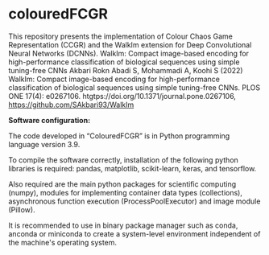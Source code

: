 # colouredFCGR

This repository presents the implementation of Colour Chaos Game Representation (CCGR) and the WalkIm extension for Deep Convolutional Neural Networks (DCNNs). WalkIm: Compact image-based encoding for high-performance classification of biological sequences using simple tuning-free CNNs
Akbari Rokn Abadi S, Mohammadi A, Koohi S (2022) WalkIm: Compact image-based encoding for high-performance classification of biological sequences using simple tuning-free CNNs. PLOS ONE 17(4): e0267106. htgtps://doi.org/10.1371/journal.pone.0267106, https://github.com/SAkbari93/WalkIm

**Software configuration:**

The code developed in “ColouredFCGR” is in Python programming language version 3.9.

To compile the software correctly, installation of the following python libraries is required: pandas, matplotlib, scikit-learn, keras, and tensorflow.

Also required are the main python packages for scientific computing (numpy), modules for implementing container data types (collections), asynchronous function execution (ProcessPoolExecutor) and image module (Pillow).

It is recommended to use in binary package manager such as conda, anconda or miniconda to create a system-level environment independent of the machine's operating system.